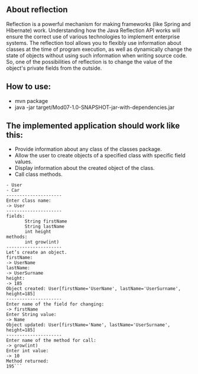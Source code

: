 ## About reflection
Reflection is a powerful mechanism for making frameworks (like Spring and Hibernate) work. Understanding how the Java Reflection API works will ensure the correct use of various technologies to implement enterprise systems.
The reflection tool allows you to flexibly use information about classes at the time of program execution, as well as dynamically change the state of objects without using such information when writing source code.
So, one of the possibilities of reflection is to change the value of the object's private fields from the outside.

## How to use:
* mvn package
* java -jar target/Mod07-1.0-SNAPSHOT-jar-with-dependencies.jar

## The implemented application should work like this:
* Provide information about any class of the classes package.
* Allow the user to create objects of a specified class with specific
field values.
* Display information about the created object of the class.
* Call class methods.

```Classes:
- User
- Car
---------------------
Enter class name:
-> User
---------------------
fields:
       String firstName
       String lastName
       int height
methods:
       int grow(int)
---------------------
Let’s create an object.
firstName:
-> UserName
lastName:
-> UserSurname
height:
-> 185
Object created: User[firstName='UserName', lastName='UserSurname', height=185] 
---------------------
Enter name of the field for changing:
-> firstName
Enter String value:
-> Name
Object updated: User[firstName='Name', lastName='UserSurname', height=185]
---------------------
Enter name of the method for call:
-> grow(int)
Enter int value:
-> 10
Method returned:
195```